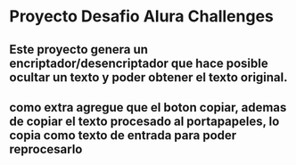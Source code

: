 # Proyecto Desafio Alura Challenges
## Este proyecto genera un encriptador/desencriptador que hace posible ocultar un texto y poder obtener el texto original.
## como extra agregue que el boton copiar, ademas de copiar el texto procesado al portapapeles, lo copia como texto de entrada para poder reprocesarlo

